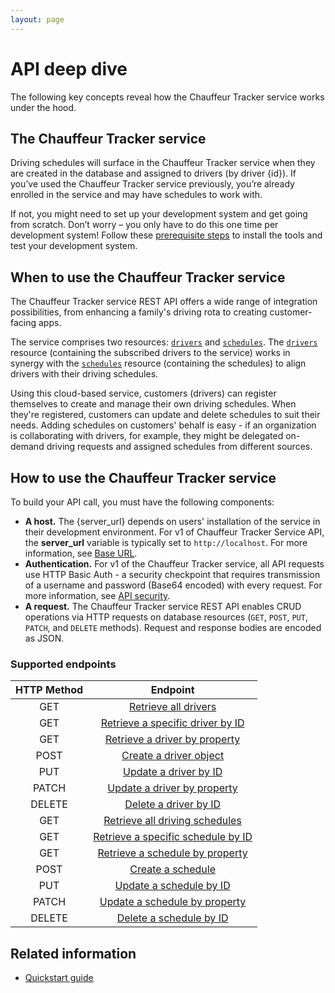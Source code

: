 ```yaml
---
layout: page
---
```


# API deep dive

The following key concepts reveal how the Chauffeur Tracker service works under the hood.

## The Chauffeur Tracker service

Driving schedules will surface in the Chauffeur Tracker service when they are created in the database and assigned to drivers (by driver {id}). If you’ve used the Chauffeur Tracker service previously, you’re already enrolled in the service and may have schedules to work with.

If not, you might need to set up your development system and get going from scratch. Don’t worry – you only have to do this one time per development system! Follow these [prerequisite steps](../get-started/1-prereqs.md) to install the tools and test your development system.

## When to use the Chauffeur Tracker service

The Chauffeur Tracker service REST API offers a wide range of integration possibilities, from enhancing a family's driving rota to creating customer-facing apps.

The service comprises two resources: [`drivers`](../reference/1-resources/drivers.md) and [`schedules`](../reference/1-resources/schedules.md). The [`drivers`](../reference/1-resources/drivers.md) resource (containing the subscribed drivers to the service) works in synergy with the [`schedules`](../reference/1-resources/schedules.md) resource (containing the schedules) to align drivers with their driving schedules.

Using this cloud-based service, customers (drivers) can register themselves to create and manage their own driving schedules.
When they're registered, customers can update and delete schedules to suit their needs. Adding schedules on customers' behalf is easy - if an organization is collaborating with drivers, for example, they might be delegated on-demand driving requests and assigned schedules from different sources.

## How to use the Chauffeur Tracker service

To build your API call, you must have the following components:

* **A host.**  The {server_url} depends on users' installation of the service in their development environment. For v1 of Chauffeur Tracker Service API, the **server_url** variable is typically set to `http://localhost`. For more information, see [Base URL](../get-started/2-quickstart.md#base-url).
* **Authentication.**  For v1 of the Chauffeur Tracker service, all API requests use HTTP Basic Auth - a security checkpoint that requires transmission of a username and password (Base64 encoded) with every request. For more information, see [API security](../get-started/2-quickstart.md#api-security).
* **A request.**  The Chauffeur Tracker service REST API enables CRUD operations via HTTP requests on database resources (`GET`, `POST`, `PUT`, `PATCH`, and `DELETE` methods). Request and response bodies are encoded as JSON.

### Supported endpoints

| HTTP Method | Endpoint |
| :--------------: | :--------------: |
| GET | [Retrieve all drivers](../reference/2-operations/drivers-get-all-drivers.md) |
| GET | [Retrieve a specific driver by ID](../reference/2-operations/drivers-get-driver-by-id) |
| GET | [Retrieve a driver by property](../reference/2-operations/drivers-get-driver-by-property) |
| POST | [Create a driver object](../reference/2-operations/drivers-create-driver.md) |
| PUT | [Update a driver by ID](../reference/2-operations/drivers-update-driver-by-id.md) |
| PATCH | [Update a driver by property](../reference/2-operations/drivers-update-driver-by-property.md) |
| DELETE | [Delete a driver by ID](../reference/2-operations/drivers-delete-driver-by-id.md) |
| GET | [Retrieve all driving schedules](../reference/2-operations/schedules-get-all-schedules.md) |
| GET | [Retrieve a specific schedule by ID](../reference/2-operations/schedules-get-schedule-by-id) |
| GET | [Retrieve a schedule by property](../reference/2-operations/schedules-get-schedule-by-property) |
| POST | [Create a schedule](../reference/2-operations/schedules-create-schedule.md) |
| PUT | [Update a schedule by ID](../reference/2-operations/schedules-update-schedule-by-id.md) |
| PATCH | [Update a schedule by property](../reference/2-operations/schedules-update-schedule-by-property.md) |
| DELETE | [Delete a schedule by ID](../reference/2-operations/schedules-delete-schedule-by-id.md) |

## Related information

* [Quickstart guide](../get-started/2-quickstart.md)

